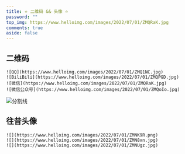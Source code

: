 ```yaml
---
title: ⭐️ 二维码 && 头像 ⭐️
password: ""
top_img: https://www.helloimg.com/images/2022/07/01/ZMQRaK.jpg
comments: true
aside: false
---
```


<!--
 * @Author: Weidows
 * @Date: 2020-08-25 19:14:35
 * @LastEditors: Weidows
 * @LastEditTime: 2022-07-01 12:00:57
 * @FilePath: \Blog-private\source\gallery\QRcode.md
-->

## 二维码

```gallery
![QQ](https://www.helloimg.com/images/2022/07/01/ZMQ1NC.jpg)
![BiliBili](https://www.helloimg.com/images/2022/07/01/ZMQPGD.jpg)
![微信](https://www.helloimg.com/images/2022/07/01/ZMQRaK.jpg)
![微信公众号](https://www.helloimg.com/images/2022/07/01/ZMQoIo.jpg)
```

<a>![分割线](https://www.helloimg.com/images/2022/07/01/ZM0SoX.png)</a>

## 往昔头像

```gallery
![](https://www.helloimg.com/images/2022/07/01/ZMNK9R.png)
![](https://www.helloimg.com/images/2022/07/01/ZMN8xn.jpg)
![](https://www.helloimg.com/images/2022/07/01/ZMNUgz.jpg)
```
